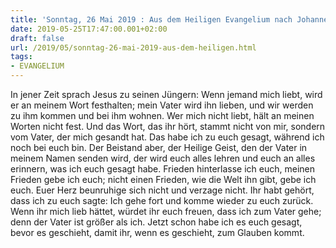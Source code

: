 ```yaml
---
title: 'Sonntag, 26 Mai 2019 : Aus dem Heiligen Evangelium nach Johannes - Joh 14,23-29.'
date: 2019-05-25T17:47:00.001+02:00
draft: false
url: /2019/05/sonntag-26-mai-2019-aus-dem-heiligen.html
tags: 
- EVANGELIUM
---
```


In jener Zeit sprach Jesus zu seinen Jüngern: Wenn jemand mich liebt, wird er an meinem Wort festhalten; mein Vater wird ihn lieben, und wir werden zu ihm kommen und bei ihm wohnen. Wer mich nicht liebt, hält an meinen Worten nicht fest. Und das Wort, das ihr hört, stammt nicht von mir, sondern vom Vater, der mich gesandt hat. Das habe ich zu euch gesagt, während ich noch bei euch bin. Der Beistand aber, der Heilige Geist, den der Vater in meinem Namen senden wird, der wird euch alles lehren und euch an alles erinnern, was ich euch gesagt habe. Frieden hinterlasse ich euch, meinen Frieden gebe ich euch; nicht einen Frieden, wie die Welt ihn gibt, gebe ich euch. Euer Herz beunruhige sich nicht und verzage nicht. Ihr habt gehört, dass ich zu euch sagte: Ich gehe fort und komme wieder zu euch zurück. Wenn ihr mich lieb hättet, würdet ihr euch freuen, dass ich zum Vater gehe; denn der Vater ist größer als ich. Jetzt schon habe ich es euch gesagt, bevor es geschieht, damit ihr, wenn es geschieht, zum Glauben kommt.